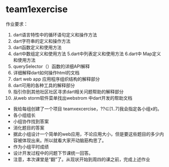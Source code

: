 # team1exercise
作业要求：
1. dart语言特性中的循环语句定义和操作方法
2. dart字符串的定义和操作方法
3. dart函数定义和使用方法
4. dart中数组定义和使用方法
5.dart中列表定义和使用方法
6.dart中 Map定义和使用方法
7. querySelector（）函数的详细API解释
8. 详细解释dart如何操作html的文档
9. dart web app 应用程序组织结构的解释部分
10. dart可用的各种工具的解释部分
11. 指引你到其他社区社区寻求dart相关问题帮助的解释部分
12. 从web storm软件菜单找出webstrom 中dart开发的帮助文档

 
- 我给每组创建了一个项目 teamxexcercise，??∈[1..7]我会指定各小组x的。
- 各小组组长
- 小组协作找到答案
- 消化题目的答案
- 据此小组设计一个简单的web应用，不论应用大小，但是要这些题目的多少内容被体现出来。所以就看大家开动脑筋构思了。
- 作为小组平时成绩
- 设计开发过程中的问题下节课统一回答。
- 注意，本次课堂是“翻”了。从现状开始到周四的课之前，完成上述作业
